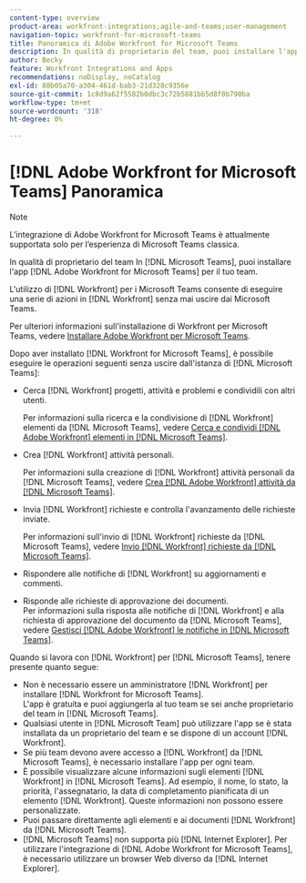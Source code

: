 ```yaml
---
content-type: overview
product-area: workfront-integrations;agile-and-teams;user-management
navigation-topic: workfront-for-microsoft-teams
title: Panoramica di Adobe Workfront for Microsoft Teams
description: In qualità di proprietario del team, puoi installare l'app  [!DNL Adobe Workfront for Microsoft Teams]  per il tuo team.
author: Becky
feature: Workfront Integrations and Apps
recommendations: noDisplay, noCatalog
exl-id: 88b05a70-a304-461d-bab3-21d328c9356e
source-git-commit: 1c8d9a62f5582b0dbc3c72b5881bb5d8f0b790ba
workflow-type: tm+mt
source-wordcount: '318'
ht-degree: 0%

---
```


# [!DNL Adobe Workfront for Microsoft Teams] Panoramica

<!-- Audited: 12/2023 -->

>[!NOTE]
>
>L’integrazione di Adobe Workfront for Microsoft Teams è attualmente supportata solo per l’esperienza di Microsoft Teams classica.

In qualità di proprietario del team In [!DNL Microsoft Teams], puoi installare l&#39;app [!DNL Adobe Workfront for Microsoft Teams] per il tuo team.

L&#39;utilizzo di [!DNL Workfront] per i Microsoft Teams consente di eseguire una serie di azioni in [!DNL Workfront] senza mai uscire dai Microsoft Teams.

Per ulteriori informazioni sull&#39;installazione di Workfront per Microsoft Teams, vedere [Installare Adobe Workfront per Microsoft Teams](../../workfront-integrations-and-apps/using-workfront-with-microsoft-teams/install-workfront-ms-teams.md).

Dopo aver installato [!DNL Workfront for Microsoft Teams], è possibile eseguire le operazioni seguenti senza uscire dall&#39;istanza di [!DNL Microsoft Teams]:

* Cerca [!DNL Workfront] progetti, attività e problemi e condividili con altri utenti.

  Per informazioni sulla ricerca e la condivisione di [!DNL Workfront] elementi da [!DNL Microsoft Teams], vedere [Cerca e condividi [!DNL Adobe Workfront] elementi in [!DNL Microsoft Teams]](../../workfront-integrations-and-apps/using-workfront-with-microsoft-teams/search-for-and-share-wf-items-in-ms-teams.md).

* Crea [!DNL Workfront] attività personali.

  Per informazioni sulla creazione di [!DNL Workfront] attività personali da [!DNL Microsoft Teams], vedere [Crea [!DNL Adobe Workfront] attività da [!DNL Microsoft Teams]](../../workfront-integrations-and-apps/using-workfront-with-microsoft-teams/create-workfront-tasks-from-ms-teams.md).

* Invia [!DNL Workfront] richieste e controlla l&#39;avanzamento delle richieste inviate.

  Per informazioni sull&#39;invio di [!DNL Workfront] richieste da [!DNL Microsoft Teams], vedere [Invio [!DNL Workfront] richieste da [!DNL Microsoft Teams]](../../workfront-integrations-and-apps/using-workfront-with-microsoft-teams/submit-workfront-requests-from-ms-teams.md).

* Rispondere alle notifiche di [!DNL Workfront] su aggiornamenti e commenti.
* Risponde alle richieste di approvazione dei documenti.\
   Per informazioni sulla risposta alle notifiche di [!DNL Workfront] e alla richiesta di approvazione del documento da [!DNL Microsoft Teams], vedere [Gestisci [!DNL Adobe Workfront] le notifiche in [!DNL Microsoft Teams]](../../workfront-integrations-and-apps/using-workfront-with-microsoft-teams/manage-wf-notifications-approval-requests-ms-teams.md).

Quando si lavora con [!DNL Workfront] per [!DNL Microsoft Teams], tenere presente quanto segue:

* Non è necessario essere un amministratore [!DNL Workfront] per installare [!DNL Workfront for Microsoft Teams].\
   L&#39;app è gratuita e puoi aggiungerla al tuo team se sei anche proprietario del team in [!DNL Microsoft Teams].
* Qualsiasi utente in [!DNL Microsoft Team] può utilizzare l&#39;app se è stata installata da un proprietario del team e se dispone di un account [!DNL Workfront].
* Se più team devono avere accesso a [!DNL Workfront] da [!DNL Microsoft Teams], è necessario installare l&#39;app per ogni team.
* È possibile visualizzare alcune informazioni sugli elementi [!DNL Workfront] in [!DNL Microsoft Teams]. Ad esempio, il nome, lo stato, la priorità, l&#39;assegnatario, la data di completamento pianificata di un elemento [!DNL Workfront]. Queste informazioni non possono essere personalizzate.
* Puoi passare direttamente agli elementi e ai documenti [!DNL Workfront] da [!DNL Microsoft Teams].
* [!DNL Microsoft Teams] non supporta più [!DNL Internet Explorer]. Per utilizzare l&#39;integrazione di [!DNL Adobe Workfront for Microsoft Teams], è necessario utilizzare un browser Web diverso da [!DNL Internet Explorer].
